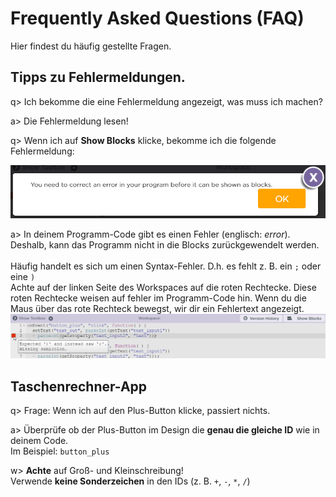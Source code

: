 # Frequently Asked Questions (FAQ)
Hier findest du häufig gestellte Fragen.

## Tipps zu Fehlermeldungen.
q> Ich bekomme die eine Fehlermeldung angezeigt, was muss ich machen?

a> Die Fehlermeldung lesen!

q> Wenn ich auf **Show Blocks** klicke, bekomme ich die folgende Fehlermeldung:
<!-- You need to correct an error in your program before it can be shown as blocks. -->
![Screenshot: You need to correct an error in your program before it can be shown as blocks.](img/FAQ/error_correct_error_before_show_blocks.png)

a> In deinem Programm-Code gibt es einen Fehler (englisch: *error*). Deshalb, kann das Programm nicht in die Blocks zurückgewendelt werden.
<br><br> Häufig handelt es sich um einen Syntax-Fehler. D.h. es fehlt z. B. ein `;` oder eine `)`
<br> Achte auf der linken Seite des Workspaces auf die roten Rechtecke.
Diese roten Rechtecke weisen auf fehler im Programm-Code hin.
Wenn du die Maus über das rote Rechteck bewegst, wir dir ein Fehlertext angezeigt.
![error](img/FAQ/error_expected_bracket.png)

## Taschenrechner-App
q> Frage: Wenn ich auf den Plus-Button klicke, passiert nichts.

a> Überprüfe ob der Plus-Button im Design die **genau die gleiche ID** wie in deinem Code.
<br> Im Beispiel: `button_plus`

w> **Achte** auf Groß- und Kleinschreibung!
<br> Verwende **keine Sonderzeichen** in den IDs (z. B. `+`, `-`, `*`, `/`)


